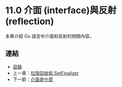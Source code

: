 # 11.0 介面 (interface)與反射 (reflection)

本章介紹 Go 語言中介面和反射的相關內容。

## 連結

- [目錄](directory.md)
- 上一章：[垃圾回收和 SetFinalizer](10.8.md)
- 下一節：[介面是什麼](11.1.md)

